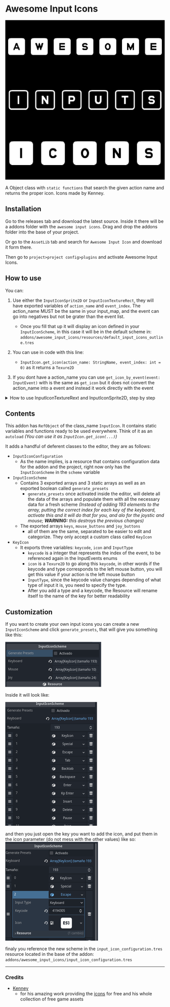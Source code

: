 # Awesome Input Icons

![The icon of the addon](addons/awesome_input_icons/plugin_icon.png)

 A Object class with `static functions` that search the given action name and returns the proper icon. Icons made by Kenney.

## Installation

Go to the releases tab and download the latest source. Inside it there will be a addons folder with the `awesome input icons`. Drag and drop the addons folder into the base of your project.

Or go to the `AssetLib` tab and search for `Awesome Input Icon` and download it form there.

Then go to `project>project config>plugins` and activate Awesome Input Icons.

## How to use

You can:

1. Use either the `InputIconSprite2D` or `InputIconTextureRect`, they will have exported variables of `action_name` and `event_index`. The action_name MUST be the same in your input_map, and the event can go into negatives but not be grater than the event list.
   * Once you fill that up it will display an icon defined in your `InputIconScheme`, in this case it will be in the default scheme in: `addons/awesome_input_icons/resources/default_input_icons_outline.tres`

2. You can use in code with this line:
   * ```InputIcon.get_icon(action_name: StringName, event_index: int = 0)``` as it returns a `Texure2D`

3. If you dont have a action_name you can use `get_icon_by_event(event: InputEvent)` with is the same as `get_icon` but it does not convert the action_name into a event and instead it work directly with the event

<details>
<summary>
How to use InputIconTextureRext and InputIconSprite2D, step by step
</summary>

I have a dummy action called `action_one`

![A screen of me having action_one with different events](readme_media/usage_showcase_1.png)

So if i put `action_one` in `action`, `0` in `event_index` and leave `outline` as `false` like so:
![InputIcon wih filled information](readme_media/usage_showcase_2.png)

It gives me:
![An icon of the first event of my action, in this case the letter z](readme_media/usage_showcase_3.png)

Heres with `InputIconTextureRect` with all my events:

![InputIconTextureRect showing all my events with icons](readme_media/usage_showcase_4.png)

___
Both actions have the same script except they extends from different classes, check it out
>

```GDScript


## The name of the action in your InputMap, it has to be an existing action
@export var action_name: StringName = &"":
 set(value):
  action_name = value
  _update()

## The Index of the event, if you have more than one event in the same action.
## You can use negative numbers but not a number bigger than the number of events
@export var event_index: int = 0:
 set(value):
  event_index = value
  _update()


func _ready():
 _update()


func _update():
 texture = InputIcon.get_icon(action_name, event_index)

```

</details>

## Contents

This addon has  `RefObject` of the class_name `InputIcon`. It contains static variables and functions ready to be used everywhere. Think of it as an `autoload` *(You can use it as `InputIcon.get_icon(...)`)*

It adds a handful of deferent classes to the editor, they are as follows:

* `InputIconConfiguration`
  * As the name implies, is a resource that contains configuration data for the addon and the project, right now only has the `InputIconScheme` in the `scheme` variable
* `InputIconScheme`
  * Contains 3 exported arrays and 3 static arrays as well as an exported boolean called `generate_presets`
    * `generate_presets` once activated inside the editor, will delete all the data of the arrays and populate them with all the necessary data for a fresh scheme *(Instead of adding 193 elements to the array, putting the correct index for each key of the keyboard, activate this and it will do that for you, and alo for the joystic and mouse; __WARNING:__ this destroys the previous changes)*
  * The exported arrays `keys`, `mouse_buttons` and `joy_buttons`
    * all of them are the same, separated to be easier to edit and categorize. They only accept a custom class called `KeyIcon`
* `KeyIcon`
  * It exports three variables: `keycode`, `icon` and `InputType`
    * `keycode` is a integer that represents the index of the event, to be referenced again in the InputEvents enums
    * `icon` is a `Texure2D` to go along this `keycode`, in other words if the keycode and type corresponds to the left mouse button, you will get this value if your action is the left mouse button
    * `InputType`, since the keycode value changes depending of what type of input it is, you need to specify the type.
    * After you add a type and a keycode, the Resource will rename itself to the name of the key for better readability

## Customization

If you want to create your own input icons you can create a new `InputIconScheme` and click `generate_presets`, that will give you something like this:

  ![InputIconScheme with populated arrays](<readme_media/creating a scheme1.png>)

Inside it will look like:

![Inside the InputIconScheme are KeyIconResources with names representing the key](<readme_media/creating a scheme2.png>)

and then you just open the key you want to add the icon, and put them in the icon parameter (do not mess with the other values) like so:
![An Event with an icon](<readme_media/creating a scheme3.png>)

finaly you reference the new scheme in the `input_icon_configuration.tres` resource located in the base of the addon: `addons/awesome_input_icons/input_icon_configuration.tres`
___

### Credits

* [Kenney](https://www.kenney.nl)
  * for his amazing work providing the [icons](https://www.kenney.nl/assets/input-prompts) for free and his whole collection of free game assets
